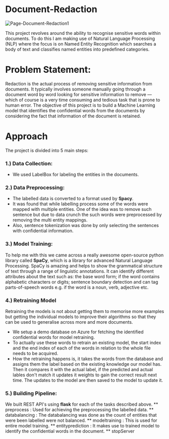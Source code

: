 # Document-Redaction
![Page-Document-Redaction1](https://user-images.githubusercontent.com/81012989/165745898-fed65b54-553a-42e4-a5dd-0fa4b4b9f89e.jpg)

This project revolves around the ability to recognise sensitive words within documents. To do this I am making  use of Natural Language Processing (NLP) where the focus is on Named Entity Recognition which searches a body of text and classifies named entities into predefined categories.

# Problem Statement: 
Redaction is the actual process of removing sensitive information from documents. It typically involves someone manually going through a document word by word looking for sensitive information to remove — which of course is a very time consuming and tedious task that is prone to human error. The objective of this project is to build a Machine Learning model that identifies the confidential words from the documents by considering the fact that information of the document is retained.

# Approach
The project is divided into 5 main steps:

### 1.) Data Collection:
* We used LabelBox for labeling the entities in the documents.

### 2.) Data Preprocessing:
* The labelled data is converted to a format used by **Spacy**.
* It was found that while labelling process some of the words were mapped with multiple entities. One of the idea was to remove such sentence but due to data crunch     the such words were preprocessed by removing the multi entity mappings.
* Also, sentence tokenization was done by only selecting the sentences with confidential information.

### 3.) Model Training:
To help me with this we came across a really awesome open-source python library called **SpaCy**, which is a library for advanced Natural Language Processing.
SpaCy is amazing and helps to show the grammatical structure of text through a range of linguistic annotations. It can identify different attributes about the text such as: the base word form; if the word contains alphabetic characters or digits; sentence boundary detection and can tag parts-of-speech words e.g. if the word is a noun, verb, adjective etc.

### 4.) Retraining Model
Retraining the models is not about getting them to memorise more examples but getting the individual models to improve their algorithms so that they can be used to generalise across more and more documents.
* We setup a demo database on Azure for fetching the identified confidential words for model retraining.
* To actually use these words to retrain an existing model, the start index and the end index of each of the words in relation to the whole file needs to be acquired.
* How the retraining happens is, it takes the words from the database and assigns them the label based on the existing knowledge our model has. Then it compares it with the actual label, if the predicted and actual lables don't match it updates it weights to gain the correct result next time. The updates to the model are then saved to the model to update it.

### 5.) Building Pipeline:
 We built REST API's using **flask** for each of the tasks described above.
** preprocess : Used for achieving the preprocessing the labelled data.
** databalancing : The databalancing was done as the count of entities that were been labelled were not balanced. 
** modeltraining : This is used for entire model training.
** entityprediction : It makes use to trained model to identify the confidential words in the document.
** stopServer






